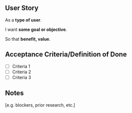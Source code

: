 ## User Story

As a __type of user__.

I want __some goal or objective__.

So that __benefit, value__.

## Acceptance Criteria/Definition of Done

* [ ]  Criteria 1
* [ ]  Criteria 2
* [ ]  Criteria 3

## Notes

[e.g. blockers, prior research, etc.]
